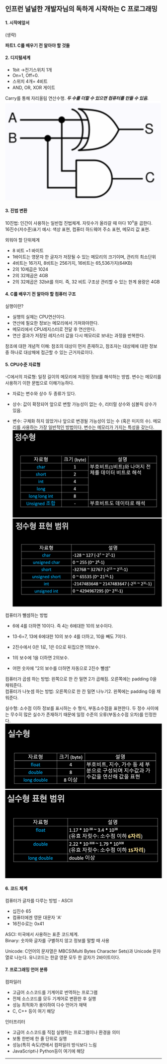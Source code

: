 ## 인프런 널널한 개발자님의 독하게 시작하는 C 프로그래밍


#### 1. 시작에앞서
(생략)

**파트1. C를 배우기 전 알아야 할 것들**

#### 2. 디지털세계
- 1bit ->전기스위치 1개
- On=1, Off=0. 
- 스위치 4개= 4비트
- AND, OR, XOR 게이트

Carry를 통해 자리올림 연산수행. ***두 수를 더할 수 있으면 컴퓨터를 만들 수 있음.***
![가장기초적인 컴퓨터](/image/image1.png)

#### 3. 진법 변환
10진법: 인간이 사용하는 일반접 진법체계. 자릿수가 올라갈 때 마다 $10^n$을 곱한다.   
16진수(저수준)표기 예시: 색상 표현, 컴퓨터 하드웨어 주소 표현, 메모리 값 표현.

외워야 할 단위체계
- 8 비트 =1 바이트
- 1바이트는 영문자 한 글자가 저장될 수 있는 메모리의 크기이며, 관리의 최소단위
- 4비트는 16가지, 8비트는 256가지, 16비트는 65,536가지(64KB)
- 2의 10제곱은 1024
- 2의 32제곱은 4GB
- 2의 32제곱은 32bit를 의미. 즉, 32 비트 구조상 관리할 수 있는 한계 용량은 4GB

#### 4. C를 배우기 전 알아야 할 컴퓨터 구조
실행이란?
- 실행의 실체는 CPU연산이다. 
- 연산에 필요한 정보는 메모리에서 가져와야한다.
- 메모리에서 CPU레지스터로 전달 후 연산한다.
- 연산 결과가 저장된 레지스터 값을 다시 메모리로 보내는 과정을 반복한다.

참조에 대한 개념적 이해: 참조의 대상이 먼저 존재하고, 참조자는 대상체에 대한 정보 중 하나로 대상체에 접근할 수 있는 근거자료이다.

#### 5. CPU수준 자료형
-C에서의 자료형: 일정 길이의 메모리에 저장된 정보를 해석하는 방법. 변수는 메모리를 사용하기 이한 문법으로 이해가능하다.
- 자료는 변수와 상수 두 종류가 있다.

- 상수: 값이 확정되어 앞으로 변할 가능성이 없는 수, 리터럴 상수와 심볼릭 상수가 있음.
- 변수: 구체화 하지 않았거나 앞으로 변경될 가능성이 있는 수 (혹은 미지의 수). 메모리를 사용하는 가장 일반적인 방법이다. 변수는 메모리가 가지는 특성을 갖는다.
![](/image/image2.png)
![](/image/image3.png)

컴퓨터가 뺄셈하는 방법
- 6에 4를 더하면 10이다. 즉 4는 6에대한 10의 보수이다.
- 13-6=7, 13에 6에대한 10의 보수 4를 더하고, 10을 빼도 7이다.

- 2진수에서 0은 1로, 1은 0으로 뒤집으면 1의보수.
- 1의 보수에 1을 더하면 2의보수.
- 어떤 숫자에 "2의 보수를 더하면 자동으로 2진수 뺄셈"

컴퓨터가 곱셈 하는 방법: 왼쪽으로 한 칸 밀면 2가 곱해짐. 오른쪽에는 padding 0을 채워준다.  
컴퓨터가 나눗셈 하는 방법: 오른쪽으로 한 칸 밀면 나누기2. 왼쪽에는 padding 0을 채워준다. 

실수형: 소수점 이하 정보를 표시하는 수 형식, 부동소수점을 표현한다. 두 정수 사이에는 무수히 많은 실수가 존재하기 때문에 일정 수준의 오류(부동소수점 오차)를 인정한다.
![](/image/image4.png)
![](/image/image5.png)

#### 6. 코드 체계
컴퓨터가 글자를 다루는 방법 - ASCII
- 십진수 65
- 컴퓨터에겐 영문 대문자 'A'
- 16진수로는 0x41

ASCI: 미국에서 사용하는 표준 코드체계.  
Binary: 숫자와 글자를 구별하지 않고 정보를 말할 때 사용

Unicode: C언어의 문자열은 MBCS(Multi Bytes Character Sets)과 Unicode 문자열로 나눈다. 유니코드는 한글 영문 모두 한 글자가 2바이트이다. 
#### 7. 프로그래밍 언어 분류
컴파일러
- 고급어 소스코드를 기계어로 번역하는 프로그램
- 전체 소스코드를 모두 기계어로 변환한 후 실행
- 성능 최적화가 용이하여 다수 언어가 채택
- C, C++ 등이 여기 해당

인터프리터
- 고급어 소스코드를 직접 실행하는 프로그램이나 환경을 의미
- 보통 한번에 한 줄 단위로 실행
- 성능(특히 속도)면에서 컴파일러
방식보다 느림
- JavaScript나 Python등이 여기에 해당
---
